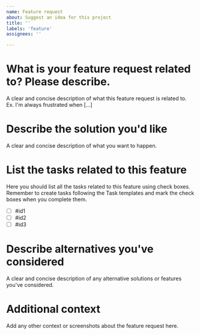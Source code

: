 ```yaml
---
name: Feature request
about: Suggest an idea for this project
title: ''
labels: 'feature'
assignees: ''

---
```


# What is your feature request related to? Please describe.
A clear and concise description of what this feature request is related to. Ex. I'm always frustrated when [...]

# Describe the solution you'd like
A clear and concise description of what you want to happen.

# List the tasks related to this feature
Here you should list all the tasks related to this feature using check boxes. Remember to create tasks following the Task templates and mark the check boxes when you complete them. 
- [ ] #id1
- [ ] #id2
- [ ] #id3

# Describe alternatives you've considered
A clear and concise description of any alternative solutions or features you've considered.

# Additional context
Add any other context or screenshots about the feature request here.

